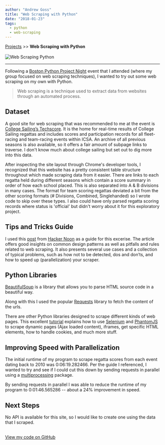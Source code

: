 ```yaml
---
author: "Andrew Goss"
title: "Web Scraping with Python"
date: "2018-01-23"
tags:
  - python
  - web-scraping
---
```

<a href="/projects/">Projects</a> >> <b>Web Scraping with Python</b><br><br>
![Web Scraping Python](/img/projects/web_scraping_py.png "Web Scraping Python")
<hr>

Following a <a href="https://www.meetup.com/bostonpython/events/246254219" target="_blank">Boston Python Project Night</a> event that I attended (where my group focused on web scraping techniques), I wanted to try out some web scraping on my own with Python.

> Web scraping is a technique used to extract data from websites through an automated process.

## Dataset
A good site for web scraping that was recommended to me at the event is <a href="http://scores.collegesailing.org/f17/" target=_>College Sailing’s Techscore</a>. It is the home for real-time results of College Sailing regattas and includes scores and participation records for all fleet-racing and team-racing events within ICSA. An archive of all previous seasons is also available, so it offers a fair amount of subpage links to traverse. I don't know much about college sailing but set out to dig more into this data.

After inspecting the site layout through Chrome's developer tools, I recognized that this website has a pretty consistent table structure throughout which made scraping data from it easier. There are links to each regatta held during different seasons which contain a score summary in order of how each school placed. This is also separated into A & B divisions in many cases. The format for team scoring regattas deviated a bit from the other scoring formats (# Divisions, Combined, Singlehanded) so I wrote code to skip over these types. I also could have only parsed regatta scoring records where status is 'official' but didn't worry about it for this exploratory project.

## Tips and Tricks Guide
I used this <a href="https://hackernoon.com/web-scraping-tutorial-with-python-tips-and-tricks-db070e70e071" target=_>post</a> from <a href="https://hackernoon.com" target=_>Hacker Noon</a> as a guide for this excerise. The article offers good insights on common design patterns as well as pitfalls and rules related to web scraping. It also presents several use cases and a collection of typical problems, such as how not to be detected, dos and don’ts, and how to speed up (parallelization) your scraper.

## Python Libraries
<a href="https://www.crummy.com/software/BeautifulSoup" target=_>BeautifulSoup</a> is a library that allows you to parse HTML source code in a beautiful way. 

Along with this I used the popular <a href="http://docs.python-requests.org/en/master" target=_>Requests</a> library to fetch the content of the urls.

There are other Python libraries designed to scrape different kinds of web pages. This excellent <a href="https://likegeeks.com/python-web-scraping" target=_>tutorial</a> explains how to use <a href="https://pypi.python.org/pypi/selenium" target=_>Selenium</a> and <a href="http://phantomjs.org" target=_>PhantomJS</a> to scrape dynamic pages (Ajax loaded content), iframes, get specific HTML elements, how to handle cookies, and much more stuff.

## Improving Speed with Parallelization
The initial runtime of my program to scrape regatta scores from each event dating back to 2010 was 0:06:19.282466. Per the guide I referenced, I wanted to try and see if I could cut this down by sending requests in parallel using a <a href="https://docs.python.org/2/library/multiprocessing.html" target=_>multiprocessing</a> package.

By sending requests in parallel I was able to reduce the runtime of my program to 0:01:46.565286 -- about a 24% improvement in speed.

## Next Steps
No API is available for this site, so I would like to create one using the data that I scraped.

<br class="custom"><a href="https://github.com/andrewrgoss/web-scraping-py" class="btn" target="_blank">View my code on GitHub</a><br class="custom">